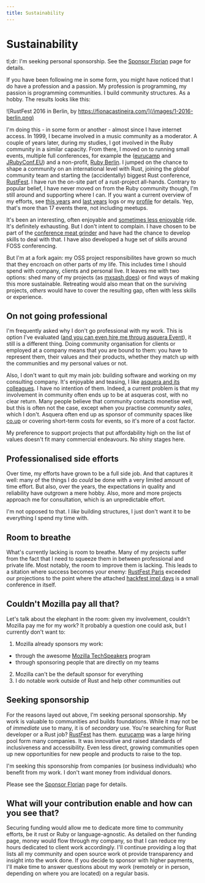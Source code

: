 ```yaml
---
title: Sustainability
---
```


# Sustainability

tl;dr: I'm seeking personal sponsorship. See the [Sponsor Florian](/sponsor-florian) page for details.

If you have been following me in some form, you might have noticed that I do have a profession and a passion. My profession is programming, my passion is programming communities. I build community structures. As a hobby. The results looks like this:

![RustFest 2016 in Berlin, by https://fionacastineira.com/](/images/1-2016-berlin.png)

I'm doing this - in some form or another - almost since I have internet access. In 1999, I became involved in a music community as a moderator. A couple of years later, during my studies, I got involved in the Ruby community in a similar capacity. From there, I moved on to running small events, multiple full conferences, for example the ([eurucamp](http://eurucamp.org) and [JRubyConf.EU](jrubyconf.eu)) and a non-profit, [Ruby Berlin](https://rubyberlin.org). I jumped on the chance to shape a community on an international level with Rust, joining the _global_ community team and starting the (accidentally) biggest Rust conference, [RustFest](https://rustfest.eu). I have run the on-site part of a rust-project all-hands. Contrary to popular belief, I have never moved on from the Ruby community though, I'm still around and supporting where I can. If you want a current overview of my efforts, see [this years](foss-2018-log/) and [last years](rust-2017-retrospective) logs or my [profile](http://skade.me/profile.html) for details. Yep, that's more than 17 events there, not including meetups.

It's been an interesting, often enjoyable and [sometimes less enjoyable](http://skade.me/blog/2013/exhaustion.html) ride. It's definitely exhausting. But I don't intent to complain. I have chosen to be part of the [conference meat grinder](https://medium.com/@mxsash/are-we-not-all-volunteer-organisers-here-and-does-it-matter-498e300e7366) and have had the chance to develop skills to deal with that. I have also developed a huge set of skills around FOSS conferencing.

But I'm at a fork again: my OSS project responsibilites have grown so much that they encroach on other parts of my life. This includes time I should spend with company, clients and personal live. It leaves me with two options: shed many of my projects (as [mxsash does](https://medium.com/@mxsash/are-we-not-all-volunteer-organisers-here-and-does-it-matter-498e300e7366)) or find ways of making this more sustainable. Retreating would also mean that on the surviving projects, _others_ would have to cover the resulting gap, often with less skills or experience.

## On not going professional

I'm frequently asked why I don't go professional with my work. This is option I've evaluated ([and you can even hire me throug asquera Event](http://event.asquera.de/)), it still is a different thing. Doing community organisation for clients or employed at a company means that you are bound to them: you have to represent them, their values and their products, whether they match up with the communities and my personal values or not.

Also, I don't want to quit my main job: building software and working on my consulting company. It's enjoyable and teasing, I like [asquera and its colleagues](http://asquera.de/). I have no intention of them. Indeed, a current problem is that my involvement in community often ends up to be at asqueras cost, with no clear return. Many people believe that community contacts monetise well, but this is often not the case, except when you practise _community sales_, which I don't. Asquera often end up as  sponsor of community spaces like [co.up](http://co-up.de/) or covering short-term costs for events, so it's more of a cost factor.

My preference to support projects that put affordability high on the list of values doesn't fit many commercial endeavours. No shiny stages here.

## Professionalised side efforts

Over time, my efforts have grown to be a full side job. And that captures it well: many of the things I do _could_ be done with a very limited amount of time effort. But also, over the years, the expectations in quality and reliability have outgrown a mere hobby. Also, more and more projects approach me for consultation, which is an unpredictable effort.

I'm not opposed to that. I _like_ building structures, I just don't want it to be everything I spend my time with.

## Room to breathe

What's currently lacking is room to breathe. Many of my projects suffer from the fact that I need to squeeze them in between professional and private life. Most notably, the room to improve them is lacking. This leads to a sitation where success becomes your enemy: [RustFest Paris](https://paris.rustfest.eu) exceeded our projections to the point where the attached [hackfest impl days](https://paris.rustfest.eu/about_impl_days/) is a small conference in itself.


## Couldn't Mozilla pay all that?

Let's talk about the elephant in the room: given my involvement, couldn't Mozilla pay me for my work? It probably a question one could ask, but I currently don't want to:

1) Mozilla already sponsors my work:
  * through the awesome [Mozilla TechSpeakers](https://wiki.mozilla.org/TechSpeakers) program
  * through sponsoring people that are directly on my teams
2) Mozilla can't be the default sponsor for everything
3) I do notable work outside of Rust and help other communities out

## Seeking sponsorship

For the reasons layed out above, I'm seeking personal sponsorship. My work is valuable to communities and builds foundations. While it may not be of _immediate_ use to many, it is of _secondary_ use. You're searching for Rust developer or a Rust job? [RustFest](https://rustfest.eu) has them. [eurucamp](https://eurucamp.org) was a large hiring pool form many companies. It was innovative and raised standards of inclusiveness and accessibility. Even less direct, growing communities open up new opportunities for new people and products to raise to the top.

I'm seeking this sponsorship from companies (or business individuals) who benefit from my work. I don't want money from individual donors.

Please see the [Sponsor Florian](/sponsor-florian) page for details.

## What will your contribution enable and how can you see that?

Securing funding would allow me to dedicate more time to community efforts, be it rust or Ruby or language-agnostic. As detailed on ther funding page, money would flow through my company, so that I can reduce my hours dedicated to client work accordingly. I'll continue providing a log that lists all my community and open source work ot provide transparency and insight into the work done. If you decide to sponsor with higher payments, I'll make time to answer questions about my work (remotely or in person, depending on where you are located) on a regular basis.

